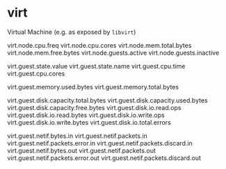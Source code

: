 # virt

Virtual Machine (e.g. as exposed by `libvirt`)

virt.node.cpu.freq
virt.node.cpu.cores
virt.node.mem.total.bytes
virt.node.mem.free.bytes
virt.node.guests.active
virt.node.guests.inactive

virt.guest.state.value
virt.guest.state.name
virt.guest.cpu.time
virt.guest.cpu.cores

virt.guest.memory.used.bytes
virt.guest.memory.total.bytes

virt.guest.disk.capacity.total.bytes
virt.guest.disk.capacity.used.bytes
virt.guest.disk.capacity.free.bytes
virt.guest.disk.io.read.ops
virt.guest.disk.io.read.bytes
virt.guest.disk.io.write.ops
virt.guest.disk.io.write.bytes
virt.guest.disk.io.total.errors

virt.guest.netif.bytes.in
virt.guest.netif.packets.in
virt.guest.netif.packets.error.in
virt.guest.netif.packets.discard.in
virt.guest.netif.bytes.out
virt.guest.netif.packets.out
virt.guest.netif.packets.error.out
virt.guest.netif.packets.discard.out
